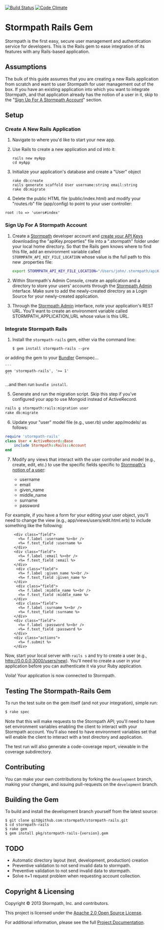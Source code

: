 [![Build Status](https://secure.travis-ci.org/stormpath/stormpath-rails.png)](http://travis-ci.org/stormpath/stormpath-rails)
[![Code Climate](https://codeclimate.com/github/stormpath/stormpath-rails.png)](https://codeclimate.com/github/stormpath/stormpath-rails)
# Stormpath Rails Gem

Stormpath is the first easy, secure user management and authentication service for developers.
This is the Rails gem to ease integration of its features with any Rails-based application.

## Assumptions

The bulk of this guide assumes that you are creating a new Rails application from scratch and want to user Stormpath for user management out of the box. If you have an existing application into which you want to integrate Stormpath, and that application already has the notion of a user in it, skip to the "[Sign Up For A Stormpath Account](#signup)" section.

## Setup

### Create A New Rails Application

1. Navigate to where you'd like to start your new app.

2. Use Rails to create a new application and cd into it:
  
    ```
    rails new myApp
    cd myApp
    ```

3. Initialize your application's database and create a "User" object

    ```
    rake db:create
    rails generate scaffold User username:string email:string
    rake db:migrate
    ```

4. Delete the public HTML file (public/index.html) and modify your "routes.rb" file (app/config) to point to your user controller:

  ```
  root :to => 'users#index'
  ```

### <a name="signup"></a>Sign Up For A Stormpath Account

1. Create a [Stormpath][stormpath] developer account and [create your API Keys][create-api-keys]
  downloading the "apiKey.properties" file into a ".stormpath"
  folder under your local home directory. So that the Rails gem knows where to find this file,
  add an environment variable called `STORMPATH_API_KEY_FILE_LOCATION` whose value is the full
  path to this new .properties file:

    ```sh
    export STORMPATH_API_KEY_FILE_LOCATION="/Users/john/.stormpath/apiKey.properties"
    ```

2. Within Stormpath's Admin Console, create an application  and a directory to store your users' accounts through the [Stormpath Admin][stormpath-admin] interface. Make sure to add the newly-created directory as a Login Source for your newly-created application.

3. Through the [Stormpath Admin][stormpath-admin] interface, note your application's REST URL.
  You'll want to create an environment variable called STORMPATH\_APPLICATION\_URL whose value
  is this URL.

### Integrate Stormpath Rails

1. Install the <code>stormpath-rails</code> gem, either via the command line:

    ```
    $ gem install stormpath-rails --pre
    ```

  or adding the gem to your [Bundler][bundler] Gemspec...

    ```
    gem 'stormpath-rails', '>= 1'
    ```

  ...and then run `bundle install`.

5. Generate and run the migration script. Skip this step if you've configured your app to use Mongoid instead of ActiveRecord.
  
  ```sh
  rails g stormpath:rails:migration user
  rake db:migrate
  ```

6. Update your "user" model file (e.g., user.rb) under app/models/ as follows:
  
  ```ruby
  require 'stormpath-rails'
  class User < ActiveRecord::Base
      include Stormpath::Rails::Account
  end
  ```

7. Modify any views that interact with the user controller and model (e.g., create, edit, etc.) to use the specific fields specific to [Stormpath's notion of a user](http://stormpath.com/docs/ruby/product-guide#!Accounts):

      * username 
      * email
      * given_name
      * middle_name
      * surname
      * password

  For example, if you have a form for your editing your user object, you'll need to change the view (e.g., app/views/users/edit.html.erb) to include something like the following:

        <div class="field">
          <%= f.label :username %><br />
          <%= f.text_field :username %>
        </div>
        <div class="field">
          <%= f.label :email %><br />
          <%= f.text_field :email %>
        </div>
         <div class="field">
          <%= f.label :given_name %><br />
          <%= f.text_field :given_name %>
        </div>
         <div class="field">
          <%= f.label :middle_name %><br />
          <%= f.text_field :middle_name %>
        </div>
         <div class="field">
          <%= f.label :surname %><br />
          <%= f.text_field :surname %>
        </div>  
        <div class="field">
          <%= f.label :password %><br />
          <%= f.text_field :password %>
        </div>
        <div class="actions">
          <%= f.submit %>
        </div>

Now, start your local server with `rails s` and try to create a user (e.g., http://0.0.0.0:3000/users/new). You'll need to create a user in your application before you can authenticate it via your Ruby application. 

Voila! Your application is now connected to Stormpath.

## Testing The Stormpath-Rails Gem

To run the test suite on the gem itself (and not your integration), simple run:

```sh
$ rake spec
```

Note that this will make requests to the Stormpath API; you'll need to have set
environment variables enabling the client to interact with your Stormpath
account. You'll also need to have environment variables set that will enable
the client to interact with a test directory and application.

The test run will also generate a code-coverage report, viewable in the
coverage subdirectory.

## Contributing

You can make your own contributions by forking the <code>development</code>
branch, making your changes, and issuing pull-requests on the
<code>development</code> branch.

## Building the Gem

To build and install the development branch yourself from the latest source:

```
$ git clone git@github.com:stormpath/stormpath-rails.git
$ cd stormpath-rails
$ rake gem
$ gem install pkg/stormpath-rails-{version}.gem
```

## TODO

+ Automatic directory layout (test, development, production) creation
+ Preventive validation to not send invalid data to stormpath.
+ Preventive validation to not send invalid data to stormpath.
+ Solve n+1 request problem when requesting account collection.

## Copyright & Licensing

Copyright &copy; 2013 Stormpath, Inc. and contributors.

This project is licensed under the [Apache 2.0 Open Source License](http://www.apache.org/licenses/LICENSE-2.0).

For additional information, please see the full [Project Documentation](https://www.stormpath.com/docs/ruby/product-guide).

  [bundler]: http://gembundler.com/
  [stormpath]: http://stormpath.com/
  [create-api-keys]: http://www.stormpath.com/docs/ruby/product-guide#AssignAPIkeys
  [stormpath_bootstrap]: https://github.com/stormpath/stormpath-sdk-ruby/wiki/Bootstrapping-Stormpath
  [stormpath-admin]: https://api.stormpath.com/login
